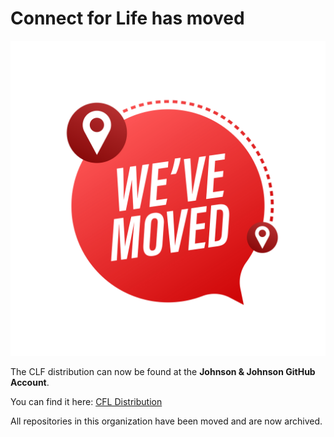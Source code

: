 # Connect for Life has moved

![We've Moved](https://raw.githubusercontent.com/ConnectForLife/.github/main/profile/img/we_moved.jpg?raw=true "We've Moved")

The CLF distribution can now be found at the **Johnson & Johnson GitHub Account**.

You can find it here: [CFL Distribution](https://github.com/johnsonandjohnson/openmrs-distro-cfl)

All repositories in this organization have been moved and are now archived.
